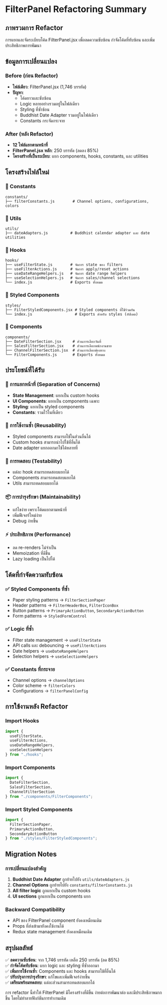 # FilterPanel Refactoring Summary

## ภาพรวมการ Refactor

การแยกและจัดระเบียบโค้ด FilterPanel.jsx เพื่อลดความซับซ้อน กำจัดโค้ดที่ทับซ้อน และเพิ่มประสิทธิภาพการพัฒนา

## ข้อมูลการเปลี่ยนแปลง

### Before (ก่อน Refactor)
- **ไฟล์เดียว**: FilterPanel.jsx (1,746 บรรทัด)
- **ปัญหา**: 
  - โค้ดยาวและซับซ้อน
  - Logic หลายอย่างรวมอยู่ในไฟล์เดียว
  - Styling ที่ซ้ำซ้อน
  - Buddhist Date Adapter รวมอยู่ในไฟล์เดียว
  - Constants กระจัดกระจาย

### After (หลัง Refactor)
- **12 ไฟล์แยกตามหน้าที่**
- **FilterPanel.jsx หลัก**: 250 บรรทัด (ลดลง 85%)
- **โครงสร้างที่เป็นระเบียบ**: แยก components, hooks, constants, และ utilities

## โครงสร้างไฟล์ใหม่

### 📁 Constants
```
constants/
├── filterConstants.js        # Channel options, configurations, colors
```

### 📁 Utils
```
utils/
├── dateAdapters.js          # Buddhist calendar adapter และ date utilities
```

### 📁 Hooks
```
hooks/
├── useFilterState.js        # จัดการ state ของ filters
├── useFilterActions.js      # จัดการ apply/reset actions
├── useDateRangeHelpers.js   # จัดการ date range helpers
├── useSelectionHelpers.js   # จัดการ sales/channel selections
└── index.js                 # Exports ทั้งหมด
```

### 📁 Styled Components
```
styles/
├── FilterStyledComponents.jsx # Styled components ที่ใช้ร่วมกัน
└── index.js                   # Exports สำหรับ styles (อัปเดต)
```

### 📁 Components
```
components/
├── DateFilterSection.jsx     # ส่วนการเลือกวันที่
├── SalesFilterSection.jsx    # ส่วนการเลือกพนักงานขาย
├── ChannelFilterSection.jsx  # ส่วนการเลือกช่องทาง
└── FilterComponents.js       # Exports ทั้งหมด
```

## ประโยชน์ที่ได้รับ

### 🎯 การแยกหน้าที่ (Separation of Concerns)
- **State Management**: แยกเป็น custom hooks
- **UI Components**: แยกเป็น components เฉพาะ
- **Styling**: แยกเป็น styled components
- **Constants**: รวมไว้ในที่เดียว

### 🔄 การใช้งานซ้ำ (Reusability)
- Styled components สามารถใช้ในส่วนอื่นได้
- Custom hooks สามารถนำไปใช้ที่อื่นได้
- Date adapter แยกออกมาใช้ได้หลายที่

### 🧪 การทดสอบ (Testability)
- แต่ละ hook สามารถทดสอบแยกได้
- Components สามารถทดสอบแยกได้
- Utils สามารถทดสอบแยกได้

### 📦 การบำรุงรักษา (Maintainability)
- แก้ไขง่าย เพราะโค้ดแยกตามหน้าที่
- เพิ่มฟีเจอร์ใหม่ง่าย
- Debug ง่ายขึ้น

### ⚡ ประสิทธิภาพ (Performance)
- ลด re-renders ไม่จำเป็น
- Memoization ที่ดีขึ้น
- Lazy loading เป็นไปได้

## โค้ดที่กำจัดความทับซ้อน

### ✅ Styled Components ที่ซ้ำ
- Paper styling patterns → `FilterSectionPaper`
- Header patterns → `FilterHeaderBox`, `FilterIconBox`
- Button patterns → `PrimaryActionButton`, `SecondaryActionButton`
- Form patterns → `StyledFormControl`

### ✅ Logic ที่ซ้ำ
- Filter state management → `useFilterState`
- API calls และ debouncing → `useFilterActions`  
- Date helpers → `useDateRangeHelpers`
- Selection helpers → `useSelectionHelpers`

### ✅ Constants ที่กระจาย
- Channel options → `channelOptions`
- Color scheme → `filterColors`
- Configurations → `filterPanelConfig`

## การใช้งานหลัง Refactor

### Import Hooks
```javascript
import {
  useFilterState,
  useFilterActions,
  useDateRangeHelpers,
  useSelectionHelpers
} from "./hooks";
```

### Import Components
```javascript
import {
  DateFilterSection,
  SalesFilterSection,
  ChannelFilterSection
} from "./components/FilterComponents";
```

### Import Styled Components
```javascript
import {
  FilterSectionPaper,
  PrimaryActionButton,
  SecondaryActionButton
} from "./styles/FilterStyledComponents";
```

## Migration Notes

### การเปลี่ยนแปลงสำคัญ
1. **Buddhist Date Adapter** ถูกย้ายไปยัง `utils/dateAdapters.js`
2. **Channel Options** ถูกย้ายไปยัง `constants/filterConstants.js`
3. **All filter logic** ถูกแยกเป็น custom hooks
4. **UI sections** ถูกแยกเป็น components แยก

### Backward Compatibility
- API ของ FilterPanel component ยังคงเหมือนเดิม
- Props ที่ส่งเข้ามายังคงใช้งานได้
- Redux state management ยังคงเหมือนเดิม

## สรุปผลลัพธ์

✅ **ลดความซับซ้อน**: จาก 1,746 บรรทัด เหลือ 250 บรรทัด (ลด 85%)  
✅ **กำจัดโค้ดทับซ้อน**: แยก logic และ styling ที่ซ้ำออกมา  
✅ **เพิ่มการใช้งานซ้ำ**: Components และ hooks สามารถใช้ที่อื่นได้  
✅ **ปรับปรุงการบำรุงรักษา**: แก้ไขและเพิ่มฟีเจอร์ง่ายขึ้น  
✅ **เตรียมพร้อมทดสอบ**: แต่ละส่วนสามารถทดสอบแยกได้  

การ refactor นี้ทำให้ FilterPanel มีโครงสร้างที่ดีขึ้น ง่ายต่อการพัฒนาต่อ และมีประสิทธิภาพมากขึ้น โดยไม่ทำลายฟังก์ชันการทำงานเดิม 